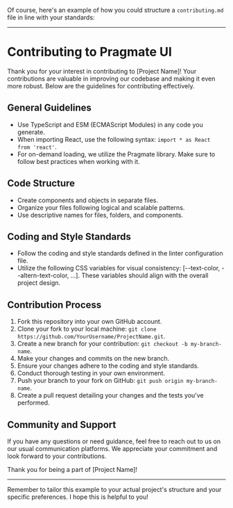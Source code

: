 Of course, here's an example of how you could structure a `contributing.md` file in line with your standards:

---

# Contributing to Pragmate UI

Thank you for your interest in contributing to [Project Name]! Your contributions are valuable in improving our codebase and making it even more robust. Below are the guidelines for contributing effectively.

## General Guidelines

- Use TypeScript and ESM (ECMAScript Modules) in any code you generate.
- When importing React, use the following syntax: `import * as React from 'react'`.
- For on-demand loading, we utilize the Pragmate library. Make sure to follow best practices when working with it.

## Code Structure

- Create components and objects in separate files.
- Organize your files following logical and scalable patterns.
- Use descriptive names for files, folders, and components.

## Coding and Style Standards

- Follow the coding and style standards defined in the linter configuration file.
- Utilize the following CSS variables for visual consistency: [--text-color, --altern-text-color, ...]. These variables should align with the overall project design.

## Contribution Process

1. Fork this repository into your own GitHub account.
2. Clone your fork to your local machine: `git clone https://github.com/YourUsername/ProjectName.git`.
3. Create a new branch for your contribution: `git checkout -b my-branch-name`.
4. Make your changes and commits on the new branch.
5. Ensure your changes adhere to the coding and style standards.
6. Conduct thorough testing in your own environment.
7. Push your branch to your fork on GitHub: `git push origin my-branch-name`.
8. Create a pull request detailing your changes and the tests you've performed.

## Community and Support

If you have any questions or need guidance, feel free to reach out to us on our usual communication platforms. We appreciate your commitment and look forward to your contributions.

Thank you for being a part of [Project Name]!

---

Remember to tailor this example to your actual project's structure and your specific preferences. I hope this is helpful to you!